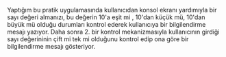 Yaptığım bu pratik uygulamasında kullanıcıdan konsol ekranı yardımıyla bir sayı değeri almanızı, bu değerin 10'a eşit mi , 10'dan küçük mü, 10'dan büyük mü olduğu durumları kontrol ederek kullanıcıya bir bilgilendirme mesajı yazıyor.
Daha sonra 2. bir kontrol mekanizmasıyla kullanıcının girdiği sayı değerininin çift mi tek mi olduğunu kontrol edip ona göre bir bilgilendirme mesajı gösteriyor.
